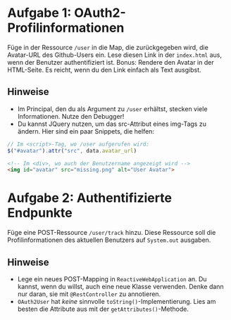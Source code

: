 # Aufgabe 1: OAuth2-Profilinformationen

Füge in der Ressource `/user` in die Map, die zurückgegeben wird, die Avatar-URL des Github-Users ein. 
Lese diesen Link in der `index.html` aus, wenn der Benutzer authentifiziert ist.
Bonus: Rendere den Avatar in der HTML-Seite. 
Es reicht, wenn du den Link einfach als Text ausgibst.

## Hinweise

- Im Principal, den du als Argument zu `/user` erhältst, stecken viele Informationen. Nutze den Debugger!
- Du kannst JQuery nutzen, um das src-Attribut eines img-Tags zu ändern. Hier sind ein paar Snippets, die helfen:
```javascript
// Im <script>-Tag, wo /user aufgerufen wird:
$("#avatar").attr("src", data.avatar_url)
```
```html
<!-- Im <div>, wo auch der Benutzername angezeigt wird -->
<img id="avatar" src="missing.png" alt="User Avatar">
```

# Aufgabe 2: Authentifizierte Endpunkte

Füge eine POST-Ressource `/user/track` hinzu. Diese Ressource soll die Profilinformationen des aktuellen
Benutzers auf `System.out` ausgaben.

## Hinweise

- Lege ein neues POST-Mapping in `ReactiveWebApplication` an. Du kannst, wenn du willst, auch eine neue Klasse verwenden. Denke dann nur daran, sie mit `@RestController` zu annotieren.
- `OAuth2User` hat _keine_ sinnvolle `toString()`-Implementierung. Lies am besten die Attribute aus mit der `getAttributes()`-Methode.

